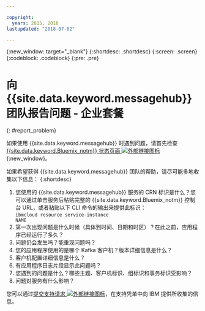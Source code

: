 ```yaml
---

copyright:
  years: 2015, 2018
lastupdated: "2018-07-02"

---
```


{:new_window: target="_blank"}
{:shortdesc: .shortdesc}
{:screen: .screen}
{:codeblock: .codeblock}
{:pre: .pre}

# 向 {{site.data.keyword.messagehub}} 团队报告问题 - 企业套餐
{: #report_problem}

如果使用 {{site.data.keyword.messagehub}} 时遇到问题，请首先检查 [{{site.data.keyword.Bluemix_notm}} 状态页面 ![外部链接图标](../../icons/launch-glyph.svg "外部链接图标")](https://console.bluemix.net/status){:new_window}。

如果希望获得 {{site.data.keyword.messagehub}} 团队的帮助，请尽可能多地收集以下信息：
{:shortdesc}

1. 您使用的 {{site.data.keyword.messagehub}} 服务的 CRN 标识是什么？您可以通过单击服务后粘贴完整的 {{site.data.keyword.Bluemix_notm}} 控制台 URL，或者粘贴以下 CLI 命令的输出来提供此标识：<br/>
   <code>ibmcloud resource service-instance NAME</code>
1. 第一次出现问题是什么时候（具体到时间、日期和时区）？在此之前，应用程序已经运行了多久？
1. 问题仍会发生吗？能重现问题吗？
1. 您的应用程序使用的是哪个 Kafka 客户机？版本详细信息是什么？
1. 客户机配置详细信息是什么？
1. 有应用程序日志片段显示此问题吗？
1. 您遇到的问题是什么？哪些主题、客户机标识、组标识和事务标识受影响？
1. 问题对服务有什么影响？

您可以通过[提交支持请求 ![外部链接图标](../../icons/launch-glyph.svg "外部链接图标")](/docs/get-support/howtogetsupport.html#open-ticket)，在支持凭单中向 IBM 提供所收集的信息。










